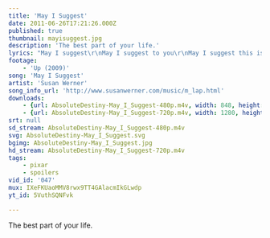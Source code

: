 ```yaml
---
title: 'May I Suggest'
date: 2011-06-26T17:21:26.000Z
published: true
thumbnail: mayisuggest.jpg
description: 'The best part of your life.'
lyrics: "May I suggest\r\nMay I suggest to you\r\nMay I suggest this is the best part of your life\r\nMay I suggest\r\nThis time is blessed for you\r\nThis time is blessed and shining almost blinding bright\r\nJust turn your head\r\nAnd you'll begin to see\r\nThe thousand reasons that were just beyond your sight\r\nThe reasons why\r\nWhy I suggest to you\r\nWhy I suggest this is the best part of your life\r\n\r\nThere is a world\r\nThat's been addressed to you\r\nAddressed to you, intended only for your eyes\r\nA secret world\r\nLike a treasure chest to you\r\nOf private scenes and brilliant dreams that mesmerise\r\nA tender lover's smile\r\nA tiny baby's hands\r\nThe million stars that fill the turning sky at night\r\nOh I suggest\r\nOh I suggest to you\r\nOh I suggest this is the best part of your life\r\n\r\nThere is a hope\r\nThat's been expressed in you\r\nThe hope of seven generations, maybe more\r\nAnd this is the faith\r\nThat they invest in you\r\nIt's that you'll do one better than was done before\r\nInside you know\r\nInside you understand\r\nInside you know what's yours to finally set right\r\nAnd I suggest\r\nAnd I suggest to you\r\nAnd I suggest this is the best part of your life\r\n\r\nThis is a song\r\nComes from the west to you\r\nComes from the west, comes from the slowly setting sun\r\nWith a request\r\nWith a request of you\r\nTo see how very short the endless days will run\r\nAnd when they're gone\r\nAnd when the dark descends\r\nOh we'd give anything for one more hour of light\r\n\r\nAnd I suggest this is the best part of your life"
footage:
    - 'Up (2009)'
song: 'May I Suggest'
artist: 'Susan Werner'
song_info_url: 'http://www.susanwerner.com/music/m_lap.html'
downloads:
    - {url: AbsoluteDestiny-May_I_Suggest-480p.m4v, width: 848, height: 480, mimetype: video/mp4}
    - {url: AbsoluteDestiny-May_I_Suggest-720p.m4v, width: 1280, height: 720, mimetype: video/mp4}
srt: null
sd_stream: AbsoluteDestiny-May_I_Suggest-480p.m4v
svg: AbsoluteDestiny-May_I_Suggest.svg
bgimg: AbsoluteDestiny-May_I_Suggest.jpg
hd_stream: AbsoluteDestiny-May_I_Suggest-720p.m4v
tags:
    - pixar
    - spoilers
vid_id: '047'
mux: IXeFKUaoMMV8rwx9TT4GAlacmIkGLwdp
yt_id: 5VuthSQNFvk

---
```

The best part of your life.